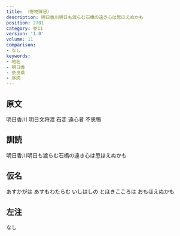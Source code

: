 ```yaml
---
title: （寄物陳思）
description: 明日香川明日も渡らむ石橋の遠き心は思ほえぬかも
position: 2701
category: 巻11
version: '1.0'
volume: 11
comparison:
- なし
keywords:
- 地名
- 明日香
- 奈良県
- 序詞
---
```


## 原文

明日香川 明日文将渡 石走 遠心者 不思鴨

## 訓読

明日香川明日も渡らむ石橋の遠き心は思ほえぬかも

## 仮名

あすかがは あすもわたらむ いしはしの とほきこころは おもほえぬかも

## 左注

なし
